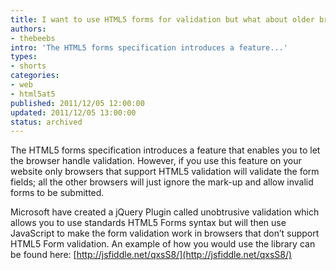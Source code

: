 ```yaml
---
title: I want to use HTML5 forms for validation but what about older browsers?
authors:
- thebeebs
intro: 'The HTML5 forms specification introduces a feature...'
types:
- shorts
categories:
- web
- html5at5
published: 2011/12/05 12:00:00
updated: 2011/12/05 13:00:00
status: archived
---
```


The HTML5 forms specification introduces a feature that enables you to let the browser handle validation. However, if you use this feature on your website only browsers that support HTML5 validation will validate the form fields; all the other browsers will just ignore the mark-up and allow invalid forms to be submitted.<p>Microsoft have created a jQuery Plugin called unobtrusive validation which allows you to use standards HTML5 Forms syntax but will then use JavaScript to make the form validation work in browsers that don&rsquo;t support HTML5 Form validation. An example of how you would use the library can be found here: [http://jsfiddle.net/qxsS8/](http://jsfiddle.net/qxsS8/)
</p>